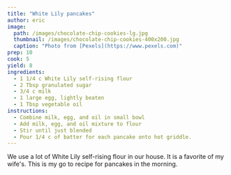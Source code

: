 ```yaml
---
title: "White Lily pancakes"
author: eric
image:
  path: /images/chocolate-chip-cookies-lg.jpg
  thumbnail: /images/chocolate-chip-cookies-400x200.jpg
  caption: "Photo from [Pexels](https://www.pexels.com)"
prep: 10
cook: 5
yield: 8
ingredients:
  - 1 1/4 c White Lily self-rising flour
  - 2 Tbsp granulated sugar
  - 3/4 c milk
  - 1 large egg, lightly beaten
  - 1 Tbsp vegetable oil
instructions:
  - Combine milk, egg, and oil in small bowl
  - Add milk, egg, and oil mixture to flour
  - Stir until just blended
  - Pour 1/4 c of batter for each pancake onto hot griddle.
---
```


We use a lot of White Lily self-rising flour in our house. It is a favorite of my
wife's. This is my go to recipe for pancakes in the morning.
